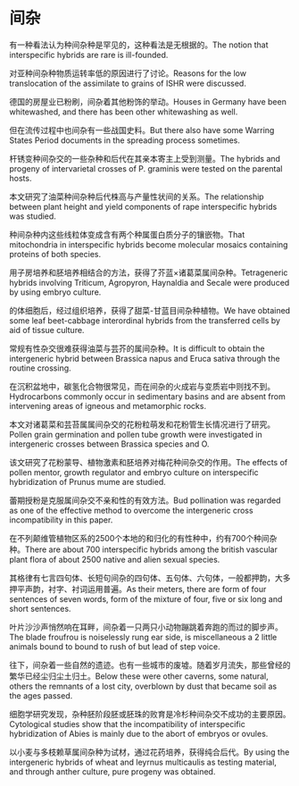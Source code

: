 # 间杂

<p><span class="chinese">有一种看法认为种间杂种是罕见的，这种看法是无根据的。</span><span class="english">The notion that interspecific hybrids are rare is ill-founded.</span></p>

<p><span class="chinese">对亚种间杂种物质运转率低的原因进行了讨论。</span><span class="english">Reasons for the low translocation of the assimilate to grains of ISHR were discussed.</span></p>

<p><span class="chinese">德国的房屋业已粉刷，间杂着其他粉饰的举动。</span><span class="english">Houses in Germany have been whitewashed, and there has been other whitewashing as well.</span></p>

<p><span class="chinese">但在流传过程中也间杂有一些战国史料。</span><span class="english">But there also have some Warring States Period documents in the spreading process sometimes.</span></p>

<p><span class="chinese">杆锈变种间杂交的一些杂种和后代在其亲本寄主上受到测量。</span><span class="english">The hybrids and progeny of intervarietal crosses of P. graminis were tested on the parental hosts.</span></p>

<p><span class="chinese">本文研究了油菜种间杂种后代株高与产量性状间的关系。</span><span class="english">The relationship between plant height and yield components of rape interspecific hybrids was studied.</span></p>

<p><span class="chinese">种间杂种内这些线粒体变成含有两个种属蛋白质分子的镶嵌物。</span><span class="english">That mitochondria in interspecific hybrids become molecular mosaics containing proteins of both species.</span></p>

<p><span class="chinese">用子房培养和胚培养相结合的方法，获得了芥蓝×诸葛菜属间杂种。</span><span class="english">Tetrageneric hybrids involving Triticum, Agropyron, Haynaldia and Secale were produced by using embryo culture.</span></p>

<p><span class="chinese">的体细胞后，经过组织培养，获得了甜菜-甘蓝目间杂种植物。</span><span class="english">We have obtained some leaf beet-cabbage interordinal hybrids from the transferred cells by aid of tissue culture.</span></p>

<p><span class="chinese">常规有性杂交很难获得油菜与芸芥的属间杂种。</span><span class="english">It is difficult to obtain the intergeneric hybrid between Brassica napus and Eruca sativa through the routine crossing.</span></p>

<p><span class="chinese">在沉积盆地中，碳氢化合物很常见，而在间杂的火成岩与变质岩中则找不到。</span><span class="english">Hydrocarbons commonly occur in sedimentary basins and are absent from intervening areas of igneous and metamorphic rocks.</span></p>

<p><span class="chinese">本文对诸葛菜和芸苔属属间杂交的花粉粒萌发和花粉管生长情况进行了研究。</span><span class="english">Pollen grain germination and pollen tube growth were investigated in intergeneric crosses between Brassica species and O.</span></p>

<p><span class="chinese">该文研究了花粉蒙导、植物激素和胚培养对梅花种间杂交的作用。</span><span class="english">The effects of pollen mentor, growth regulator and embryo culture on interspecific hybridization of Prunus mume are studied.</span></p>

<p><span class="chinese">蕾期授粉是克服属间杂交不亲和性的有效方法。</span><span class="english">Bud pollination was regarded as one of the effective method to overcome the intergeneric cross incompatibility in this paper.</span></p>

<p><span class="chinese">在不列颠维管植物区系的2500个本地的和归化的有性种中，约有700个种间杂种。</span><span class="english">There are about 700 interspecific hybrids among the british vascular plant flora of about 2500 native and alien sexual species.</span></p>

<p><span class="chinese">其格律有七言四句体、长短句间杂的四句体、五句体、六句体，一般都押韵，大多押平声韵，衬字、衬词运用普遍。</span><span class="english">As their meters, there are form of four sentences of seven words, form of the mixture of four, five or six long and short sentences.</span></p>

<p><span class="chinese">叶片沙沙声悄然响在耳畔，间杂着一只两只小动物蹦跳着奔跑的而过的脚步声。</span><span class="english">The blade froufrou is noiselessly rung ear side, is miscellaneous a 2 little animals bound to bound to rush of but lead of step voice.</span></p>

<p><span class="chinese">往下，间杂着一些自然的遗迹。也有一些城市的废墟。随着岁月流失，那些曾经的繁华已经尘归尘土归土。</span><span class="english">Below these were other caverns, some natural, others the remnants of a lost city, overblown by dust that became soil as the ages passed.</span></p>

<p><span class="chinese">细胞学研究发现，杂种胚阶段胚或胚珠的败育是冷杉种间杂交不成功的主要原因。</span><span class="english">Cytological studies show that the incompatibility of interspecific hybridization of Abies is mainly due to the abort of embryos or ovules.</span></p>

<p><span class="chinese">以小麦与多枝赖草属间杂种为试材，通过花药培养，获得纯合后代。</span><span class="english">By using the intergeneric hybrids of wheat and leyrnus multicaulis as testing material, and through anther culture, pure progeny was obtained.</span></p>

